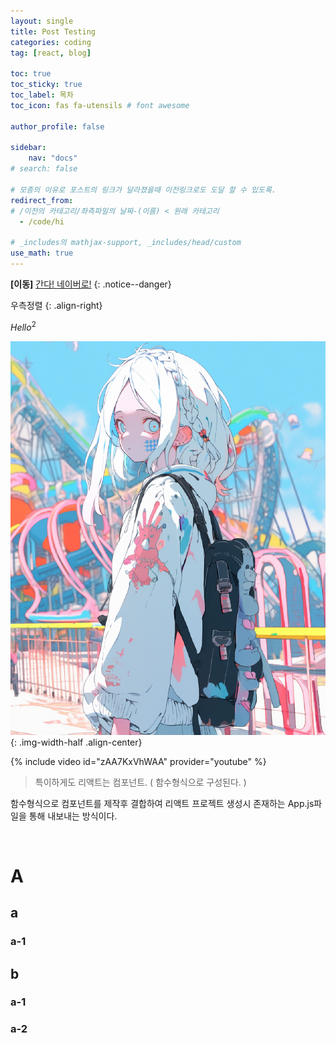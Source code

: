 ```yaml
---
layout: single
title: Post Testing
categories: coding
tag: [react, blog]

toc: true
toc_sticky: true
toc_label: 목차
toc_icon: fas fa-utensils # font awesome

author_profile: false

sidebar:
    nav: "docs"
# search: false

# 모종의 이유로 포스트의 링크가 달라졌을때 이전링크로도 도달 할 수 있도록.
redirect_from:
# /이전의 카테고리/좌측파일의 날짜-(이름) < 원래 카테고리
  - /code/hi

# _includes의 mathjax-support, _includes/head/custom
use_math: true
---
```


**[이동]** [간다! 네이버로!](https://naver.com)
{: .notice--danger}

우측정렬
{: .align-right}

$Hello^2$

<!-- _utilities.scss -->
!['a'](/images/whatif-ep-1.png){: .img-width-half .align-center}

{% include video id="zAA7KxVhWAA" provider="youtube" %}

> 특이하게도 리액트는 컴포넌트. ( 함수형식으로 구성된다. )

함수형식으로 컴포넌트를 제작후 결합하여 리액트 프로젝트 생성시 존재하는 App.js파일을 통해 내보내는 방식이다.

<br>

# A
## a
### a-1
## b
### a-1
### a-2